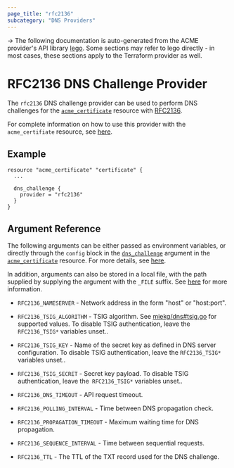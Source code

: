 ```yaml
---
page_title: "rfc2136"
subcategory: "DNS Providers"
---
```


-> The following documentation is auto-generated from the ACME
provider's API library [lego](https://go-acme.github.io/lego/).  Some
sections may refer to lego directly - in most cases, these sections
apply to the Terraform provider as well.

# RFC2136 DNS Challenge Provider

The `rfc2136` DNS challenge provider can be used to perform DNS challenges for
the [`acme_certificate`][resource-acme-certificate] resource with
[RFC2136](https://tools.ietf.org/html/rfc2136).

[resource-acme-certificate]: ../resources/certificate.md

For complete information on how to use this provider with the `acme_certifiate`
resource, see [here][resource-acme-certificate-dns-challenges].

[resource-acme-certificate-dns-challenges]: ../resources/certificate.md#using-dns-challenges

## Example

```hcl
resource "acme_certificate" "certificate" {
  ...

  dns_challenge {
    provider = "rfc2136"
  }
}
```
## Argument Reference

The following arguments can be either passed as environment variables, or
directly through the `config` block in the
[`dns_challenge`][resource-acme-certificate-dns-challenge-arg] argument in the
[`acme_certificate`][resource-acme-certificate] resource. For more details, see
[here][resource-acme-certificate-dns-challenges].

[resource-acme-certificate-dns-challenge-arg]: ../resources/certificate.md#dns_challenge

In addition, arguments can also be stored in a local file, with the path
supplied by supplying the argument with the `_FILE` suffix. See
[here][acme-certificate-file-arg-example] for more information.

[acme-certificate-file-arg-example]: ../resources/certificate.md#using-variable-files-for-provider-arguments

* `RFC2136_NAMESERVER` - Network address in the form "host" or "host:port".
* `RFC2136_TSIG_ALGORITHM` - TSIG algorithm. See [miekg/dns#tsig.go](https://github.com/miekg/dns/blob/master/tsig.go) for supported values. To disable TSIG authentication, leave the `RFC2136_TSIG*` variables unset..
* `RFC2136_TSIG_KEY` - Name of the secret key as defined in DNS server configuration. To disable TSIG authentication, leave the `RFC2136_TSIG*` variables unset..
* `RFC2136_TSIG_SECRET` - Secret key payload. To disable TSIG authentication, leave the` RFC2136_TSIG*` variables unset..

* `RFC2136_DNS_TIMEOUT` - API request timeout.
* `RFC2136_POLLING_INTERVAL` - Time between DNS propagation check.
* `RFC2136_PROPAGATION_TIMEOUT` - Maximum waiting time for DNS propagation.
* `RFC2136_SEQUENCE_INTERVAL` - Time between sequential requests.
* `RFC2136_TTL` - The TTL of the TXT record used for the DNS challenge.


